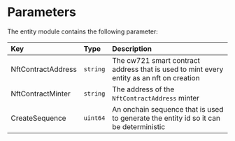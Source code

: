 # Parameters

The entity module contains the following parameter:

| **Key**            | **Type** | **Description**                                                                          |
| :----------------- | :------- | :--------------------------------------------------------------------------------------- |
| NftContractAddress | `string` | The cw721 smart contract address that is used to mint every entity as an nft on creation |
| NftContractMinter  | `string` | The address of the `NftContractAddress` minter                                           |
| CreateSequence     | `uint64` | An onchain sequence that is used to generate the entity id so it can be deterministic    |
